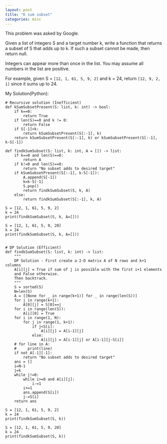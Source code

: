 ```yaml
---
layout: post
title: "K sum subset"
categories: misc
---
```


This problem was asked by Google.

Given a list of integers S and a target number k, write a function that returns a subset of S that adds up to k. If such a subset cannot be made, then return null.

Integers can appear more than once in the list. You may assume all numbers in the list are positive.

For example, given S = `[12, 1, 61, 5, 9, 2]` and k = 24, return `[12, 9, 2, 1]` since it sums up to 24.


My Solution(Python):
```
# Recursive solution (Inefficient)
def kSumSubsetPresent(S: list, k: int) -> bool:
    if k==0:
        return True
    if len(S)==0 and k != 0:
        return False
    if S[-1]>k:
        return kSumSubsetPresent(S[:-1], k)
    return kSumSubsetPresent(S[:-1], k) or kSumSubsetPresent(S[:-1], k-S[-1])

def findkSumSubset(S: list, k: int, A = []) -> list:
    if k==0 and len(S)==0:
        return A
    if k!=0 and len(S)==0:
        return "No subset adds to desired target"
    if kSumSubsetPresent(S[:-1], k-S[-1]):
        A.append(S[-1])
        k=k-S[-1]
        S.pop()
        return findkSumSubset(S, k, A)
    else:
        return findkSumSubset(S[:-1], k, A)

S = [12, 1, 61, 5, 9, 2]
k = 24
print(findkSumSubset(S, k, A=[]))

S = [12, 1, 61, 5, 9, 20]
k = 24
print(findkSumSubset(S, k, A=[]))


# DP Solution (Efficient)
def findkSumSubset(S: list, k: int) -> list:
    """
    DP Solution - First create a 2-D matrix A of N rows and k+1 columns
    A[i][j] = True if sum of j is possible with the first i+1 elements
    and False otherwise.
    Then backtrack.
    """
    S = sorted(S)
    N=len(S)
    A = [[None for _ in range(k+1)] for _ in range(len(S))]
    for j in range(k+1):
        A[0][j] = S[0]==j
    for i in range(len(S)):
        A[i][0] = True
    for i in range(1, N):
        for j in range(1, k+1):
            if j<S[i]:
                A[i][j] = A[i-1][j]
            else:
                A[i][j] = A[i-1][j] or A[i-1][j-S[i]]
    # for line in A:
    #     print(line)
    if not A[-1][-1]:
        return "No subset adds to desired target"
    ans = []
    i=N-1
    j=k
    while j!=0:
        while i>=0 and A[i][j]:
            i-=1
        i+=1
        ans.append(S[i])
        j-=S[i]
    return ans

S = [12, 1, 61, 5, 9, 2]
k = 24
print(findkSumSubset(S, k))

S = [12, 1, 61, 5, 9, 20]
k = 24
print(findkSumSubset(S, k))
```
